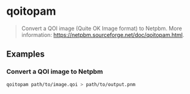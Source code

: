 # qoitopam

> Convert a QOI image (Quite OK Image format) to Netpbm. More information: <https://netpbm.sourceforge.net/doc/qoitopam.html>.

## Examples

### Convert a QOI image to Netpbm

```bash
qoitopam path/to/image.qoi > path/to/output.pnm
```
